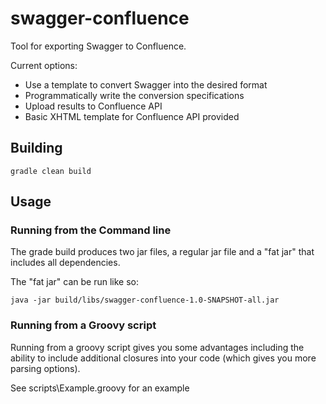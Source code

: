 # swagger-confluence

Tool for exporting Swagger to Confluence.

Current options:

- Use a template to convert Swagger into the desired format
- Programmatically write the conversion specifications
- Upload results to Confluence API
- Basic XHTML template for Confluence API provided

## Building

``gradle clean build``

## Usage

### Running from the Command line

The grade build produces two jar files, a regular jar file and a "fat jar" that includes all dependencies.
 
The "fat jar" can be run like so:

``java -jar build/libs/swagger-confluence-1.0-SNAPSHOT-all.jar``

### Running from a Groovy script

Running from a groovy script gives you some advantages including the ability to include additional closures into your 
code (which gives you more parsing options).

See scripts\Example.groovy for an example